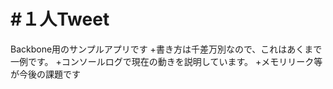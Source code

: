 #１人Tweet
===
Backbone用のサンプルアプリです 
+書き方は千差万別なので、これはあくまで一例です。
+コンソールログで現在の動きを説明しています。
+メモリリーク等が今後の課題です